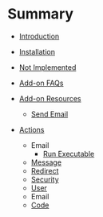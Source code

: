 # Summary

* [Introduction](README.md)
* [Installation](installation.md)
* [Not Implemented](not_implemented.md)
* [Add-on FAQs](addon-faqs.md)
* [Add-on Resources](add-on-resources.md)


  * [Send Email](email.md)
* [Actions](actions.md)
  * Email
    * [Run Executable](run_executable.md)
   * [Message](message.md)
   * [Redirect](redirect.md)
   * [Security](security.md)
   * [User](user.md)
   * Email
   * [Code](serialization.md)

